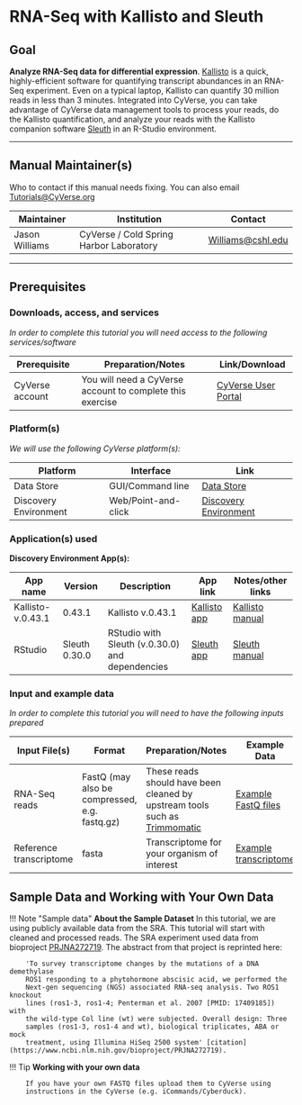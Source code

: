 # RNA-Seq with Kallisto and Sleuth

## Goal

**Analyze RNA-Seq data for differential expression**. [Kallisto](https://pachterlab.github.io/kallisto/manual) is a quick, highly-efficient software for quantifying transcript abundances in an
RNA-Seq experiment. Even on a typical laptop, Kallisto can quantify 30
million reads in less than 3 minutes. Integrated into CyVerse, you can
take advantage of CyVerse data management tools to process your reads,
do the Kallisto quantification, and analyze your reads with the Kallisto
companion software [Sleuth](https://pachterlab.github.io/sleuth/about) in an R-Studio environment.

------------------------------------------------------------------------

## Manual Maintainer(s)

Who to contact if this manual needs fixing. You can also email
[<Tutorials@CyVerse.org>](Tutorials@CyVerse.org)

| Maintainer | Institution | Contact |
|---|---|---|
| Jason Williams | CyVerse / Cold Spring Harbor Laboratory | [Williams@cshl.edu](Williams@cshl.edu) |

------------------------------------------------------------------------

## Prerequisites

### Downloads, access, and services

*In order to complete this tutorial you will need access to the
following services/software*

| Prerequisite | Preparation/Notes | Link/Download |
|---|---|---|
| CyVerse account | You will need a CyVerse account to complete this exercise | [CyVerse User Portal](https://user.cyverse.org/) |

### Platform(s)

*We will use the following CyVerse platform(s):*

| Platform	| Interface	| Link |
|---|---|---|
| Data Store | GUI/Command line	| [Data Store](https://data.cyverse.org/) |
| Discovery Environment	| Web/Point-and-click | [Discovery Environment](https://de.cyverse.org/) |

### Application(s) used

**Discovery Environment App(s):**

| App name | Version | Description | App link | Notes/other links |
|---|---|---|---|---|
| Kallisto-v.0.43.1 | 0.43.1 | Kallisto v.0.43.1 | [Kallisto app](https://de.cyverse.org/de/?type=quick-launch&quick-launch-id=6132e25c-6576-4c84-bd6f-9e343e5ef03a&app-id=c341ba8c-30ad-11e8-8fb4-008cfa5ae621) | [Kallisto manual](https://pachterlab.github.io/kallisto/manual) |
| RStudio | Sleuth 0.30.0 | RStudio with Sleuth (v.0.30.0) and dependencies | [Sleuth app](https://de.cyverse.org/de/?type=quick-launch&quick-launch-id=3125ee9a-9f0c-4f4c-8efd-aa6f7ea00405&app-id=8eb1291c-34ea-11eb-b90c-008cfa5ae621) | [Sleuth manual](https://pachterlab.github.io/sleuth/about) |

### Input and example data

*In order to complete this tutorial you will need to have the following
inputs prepared*

| Input File(s)	| Format | Preparation/Notes | Example Data |
|---|---|---|---|
| RNA-Seq reads	| FastQ (may also be compressed, e.g. fastq.gz) | These reads should have been cleaned by upstream tools such as [Trimmomatic](https://cyverse-trimmomatic-quickstart.readthedocs-hosted.com/en/latest/)	| [Example FastQ files](http://datacommons.cyverse.org/browse/iplant/home/shared/cyverse_training/tutorials/kallisto/00_input_fastq_trimmed) |
| Reference transcriptome | fasta | Transcriptome for your organism of interest	| [Example transcriptome](http://datacommons.cyverse.org/browse/iplant/home/shared/cyverse_training/tutorials/kallisto/01_input_transcriptome) |

## Sample Data and Working with Your Own Data

!!! Note "Sample data"
        **About the Sample Dataset** In this tutorial, we are using publicly
        available data from the SRA. This tutorial will start with cleaned and
        processed reads. The SRA experiment used data from bioproject [PRJNA272719](https://www.ncbi.nlm.nih.gov/bioproject/PRJNA272719). The abstract from that project is reprinted here:

        'To survey transcriptome changes by the mutations of a DNA demethylase
        ROS1 responding to a phytohormone abscisic acid, we performed the
        Next-gen sequencing (NGS) associated RNA-seq analysis. Two ROS1 knockout
        lines (ros1-3, ros1-4; Penterman et al. 2007 [PMID: 17409185]) with
        the wild-type Col line (wt) were subjected. Overall design: Three
        samples (ros1-3, ros1-4 and wt), biological triplicates, ABA or mock
        treatment, using Illumina HiSeq 2500 system' [citation](https://www.ncbi.nlm.nih.gov/bioproject/PRJNA272719).

!!! Tip
        **Working with your own data**

        If you have your own FASTQ files upload them to CyVerse using
        instructions in the CyVerse (e.g. iCommands/Cyberduck).

